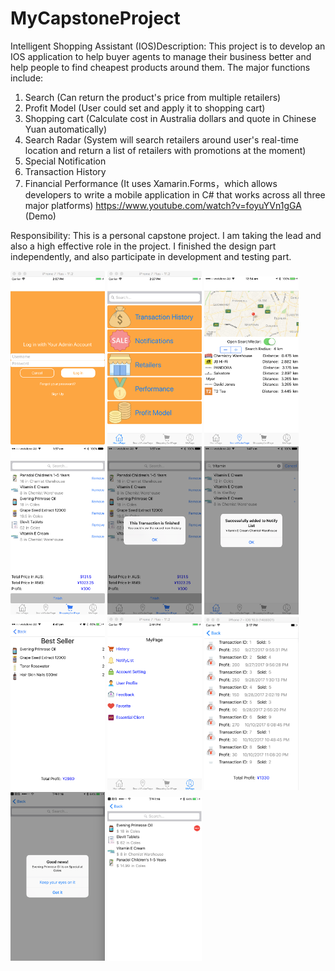 # MyCapstoneProject
Intelligent Shopping Assistant (IOS)Description:
This project is to develop an IOS application to help buyer agents to manage their business better and help people to find cheapest products around them. The major functions include:
1. Search (Can return the product's price from multiple retailers)
2. Profit Model (User could set and apply it to shopping cart)
3. Shopping cart (Calculate cost in Australia dollars and quote in Chinese Yuan automatically)
4. Search Radar (System will search retailers around user's real-time location and return a list of retailers with promotions at the moment)
5. Special Notification
6. Transaction History
7. Financial Performance
(It uses Xamarin.Forms，which allows developers to write a mobile application in C# that works across all three major platforms)
https://www.youtube.com/watch?v=foyuYVn1gGA (Demo)

Responsibility:
This is a personal capstone project. I am taking the lead and also a high effective role in the project. I finished the design part independently, and also participate in development and testing part.

<img src="Pic/03.png" alt="alt text" width="30%" height="30%"> <img src="Pic/01.png" alt="alt text" width="30%" height="30%"> <img src="Pic/WechatIMG351.png" alt="alt text" width="30%" height="30%">
<img src="Pic/WechatIMG356.png" alt="alt text" width="30%" height="30%">
<img src="Pic/WechatIMG357.png" alt="alt text" width="30%" height="30%">
<img src="Pic/WechatIMG354.png" alt="alt text" width="30%" height="30%">
<img src="Pic/WechatIMG358.png" alt="alt text" width="30%" height="30%">
<img src="Pic/02.png" alt="alt text" width="30%" height="30%">
<img src="Pic/04.png" alt="alt text" width="30%" height="30%">
<img src="Pic/05.png" alt="alt text" width="30%" height="30%">
<img src="Pic/06.png" alt="alt text" width="30%" height="30%">
